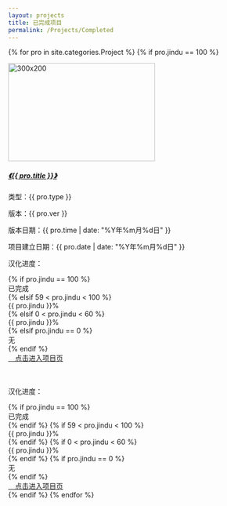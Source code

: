 ```yaml
---
layout: projects
title: 已完成项目
permalink: /Projects/Completed
---
```

{% for pro in site.categories.Project %}
{% if pro.jindu == 100 %}
 <div class="jumbotron"> 
   <div class="container"> 
    <div class="row"> 
     <div class="col-md-3 hidden-xs"> 
      <div class="thumbnail"> 
       <img style="width: 300px; height: 200px;" alt="300x200" src="{{ pro.logo }}" data-src="holder.js/300x200" /> 
      </div> 
     </div> 
     <div class="col-md-6"> 
      <div class="caption"> 
       <h5><a class="text-info" href="{{ pro.url }}">《{{ pro.title }}》</a></h5> 
       <p class="hidden-xs">类型：<span class="label label-info smallfont">{{ pro.type }}</span></p> 
       <p>版本：<span class="label label-success smallfont">{{ pro.ver }}</span></p> 
       <p>版本日期：<span class="label label-primary smallfont">{{ pro.time | date: "%Y年%m月%d日" }}</span></p> 
       <p>项目建立日期：<span class="label label-warning smallfont">{{ pro.date | date: "%Y年%m月%d日" }}</span></p>  
      <p class="visible-xs-block">汉化进度：</p> 
      <div class="progress visible-xs-block"> 
      {% if  pro.jindu == 100 %}
       <div class="progress-bar progress-bar-success" style="width: {{ pro.jindu }}%;">已完成</div>    
       {% elsif 59 < pro.jindu < 100 %}
       <div class="progress-bar" style="width: {{ pro.jindu }}%;">{{ pro.jindu }}%</div>  
       {% elsif 0 < pro.jindu < 60 %}
       <div class="progress-bar progress-bar-warning" style="width: {{ pro.jindu }}%;">{{ pro.jindu }}%</div>
       {% elsif  pro.jindu == 0 %}
       <div class="progress-bar progress-bar-warning" style="width: {{ pro.jindu }}%;">无</div>
       {% endif %}
      </div> 
       <a class="btn btn-inverse visible-xs-block" href="{{ pro.url }}"><span class="glyphicon glyphicon-align-justify" aria-hidden="true">　</span>点击进入项目页</a>
      </div> 
     </div> 
     <div class="col-md-3 hidden-xs"> 
     <br>
     <br>
      <p>汉化进度：</p> 
      <div class="progress"> 
      {% if  pro.jindu == 100 %}
       <div class="progress-bar progress-bar-success" style="width: {{ pro.jindu }}%;">已完成</div>    
       {% endif %}
       {% if 59 < pro.jindu < 100 %}
       <div class="progress-bar" style="width: {{ pro.jindu }}%;">{{ pro.jindu }}%</div>  
       {% endif %}
       {% if 0 < pro.jindu < 60 %}
       <div class="progress-bar progress-bar-warning" style="width: {{ pro.jindu }}%;">{{ pro.jindu }}%</div>
       {% endif %}
       {% if  pro.jindu == 0 %}
       <div class="progress-bar progress-bar-warning" style="width: {{ pro.jindu }}%;">无</div>
       {% endif %}
      </div> 
       <a class="btn btn-inverse" href="{{ pro.url }}"><span class="glyphicon glyphicon-align-justify" aria-hidden="true">　</span>点击进入项目页</a>
     </div> 
    </div> 
   </div>
  </div>
{% endif %}
{% endfor %}